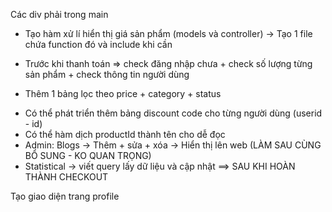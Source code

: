 <!-- ---------------------------------------- -->
Các div phải trong main
<!-- ---------------------------------------- -->

- Tạo hàm xử lí hiển thị giá sản phẩm (models và controller) -> Tạo 1 file chứa function đó và include khi cần
- Trước khi thanh toán => check đăng nhập chưa + check số lượng từng sản phẩm + check thông tin người dùng

- Thêm 1 bảng lọc theo price + category + status



<!-- ------------------------------ SAU CÙNG ------------------------------- -->
- Có thể phát triển thêm bảng discount code cho từng người dùng (userid - id)
- Có thể hàm dịch productId thành tên cho dễ đọc
- Admin: Blogs -> Thêm + sửa + xóa -> Hiển thị lên web (LÀM SAU CÙNG BỔ SUNG - KO QUAN TRỌNG)
- Statistical -> viết query lấy dữ liệu và cập nhật ==> SAU KHI HOÀN THÀNH CHECKOUT
<!-- ------------------------------ SAU CÙNG ------------------------------- -->

Tạo giao diện trang profile 